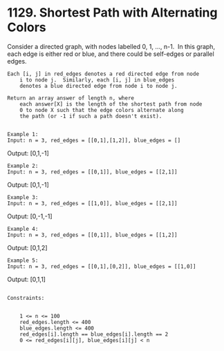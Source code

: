 # 1129. Shortest Path with Alternating Colors

Consider a directed graph, with nodes labelled 0, 1, ..., n-1.  In this
        graph, each edge is either red or blue, and there could be self-edges or parallel
        edges.

    Each [i, j] in red_edges denotes a red directed edge from node
        i to node j.  Similarly, each [i, j] in blue_edges
        denotes a blue directed edge from node i to node j.

    Return an array answer of length n, where
        each answer[X] is the length of the shortest path from node
        0 to node X such that the edge colors alternate along
        the path (or -1 if such a path doesn't exist).

     
    Example 1:
    Input: n = 3, red_edges = [[0,1],[1,2]], blue_edges = []
Output: [0,1,-1]

    Example 2:
    Input: n = 3, red_edges = [[0,1]], blue_edges = [[2,1]]
Output: [0,1,-1]

    Example 3:
    Input: n = 3, red_edges = [[1,0]], blue_edges = [[2,1]]
Output: [0,-1,-1]

    Example 4:
    Input: n = 3, red_edges = [[0,1]], blue_edges = [[1,2]]
Output: [0,1,2]

    Example 5:
    Input: n = 3, red_edges = [[0,1],[0,2]], blue_edges = [[1,0]]
Output: [0,1,1]

     
    Constraints:

    
        1 <= n <= 100
        red_edges.length <= 400
        blue_edges.length <= 400
        red_edges[i].length == blue_edges[i].length == 2
        0 <= red_edges[i][j], blue_edges[i][j] < n